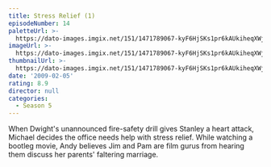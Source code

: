 ```yaml
---
title: Stress Relief (1)
episodeNumber: 14
paletteUrl: >-
  https://dato-images.imgix.net/151/1471789067-kyF6HjSKs1pr6kAUkiheqXWjhvb.jpg?auto=enhance&ch=DPR%2CWidth&palette=json
imageUrl: >-
  https://dato-images.imgix.net/151/1471789067-kyF6HjSKs1pr6kAUkiheqXWjhvb.jpg?auto=compress%2Cformat&ch=DPR%2CWidth&w=500
thumbnailUrl: >-
  https://dato-images.imgix.net/151/1471789067-kyF6HjSKs1pr6kAUkiheqXWjhvb.jpg?auto=enhance&ch=DPR%2CWidth&fit=crop&fm=jpg&h=280&w=500
date: '2009-02-05'
rating: 8.9
director: null
categories:
  - Season 5
---
```


When Dwight's unannounced fire-safety drill gives Stanley a heart attack, Michael decides the office needs help with stress relief. While watching a bootleg movie, Andy believes Jim and Pam are film gurus from hearing them discuss her parents' faltering marriage.